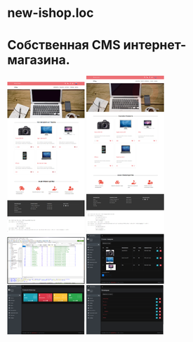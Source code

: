 # new-ishop.loc
# Cобственная CMS интернет-магазина.

<img src="https://github.com/SolodovnikViktor/new-ishop.loc/blob/main/screen/1-ru.png" width=35% height=35%>
<img src="https://github.com/SolodovnikViktor/new-ishop.loc/blob/main/screen/2-en.png" width=35% height=35%>
<img src="https://github.com/SolodovnikViktor/new-ishop.loc/blob/main/screen/3-heidiSQL.png" width=35% height=35%>
<img src="https://github.com/SolodovnikViktor/new-ishop.loc/blob/main/screen/4-adminLTE.png" width=35% height=35%>
<img src="https://github.com/SolodovnikViktor/new-ishop.loc/blob/main/screen/5-adminLTE.png" width=35% height=35%>
<img src="https://github.com/SolodovnikViktor/new-ishop.loc/blob/main/screen/6-adminLTE.png" width=35% height=35%>
